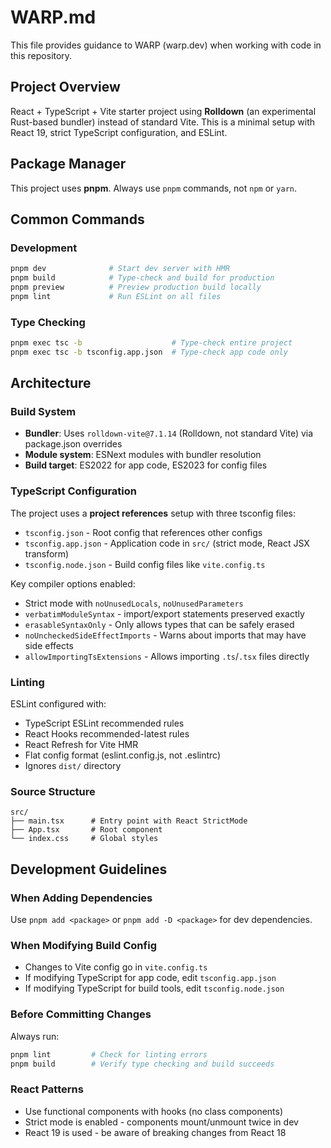 # WARP.md

This file provides guidance to WARP (warp.dev) when working with code in this repository.

## Project Overview

React + TypeScript + Vite starter project using **Rolldown** (an experimental Rust-based bundler) instead of standard Vite. This is a minimal setup with React 19, strict TypeScript configuration, and ESLint.

## Package Manager

This project uses **pnpm**. Always use `pnpm` commands, not `npm` or `yarn`.

## Common Commands

### Development
```bash
pnpm dev              # Start dev server with HMR
pnpm build            # Type-check and build for production
pnpm preview          # Preview production build locally
pnpm lint             # Run ESLint on all files
```

### Type Checking
```bash
pnpm exec tsc -b                    # Type-check entire project
pnpm exec tsc -b tsconfig.app.json  # Type-check app code only
```

## Architecture

### Build System
- **Bundler**: Uses `rolldown-vite@7.1.14` (Rolldown, not standard Vite) via package.json overrides
- **Module system**: ESNext modules with bundler resolution
- **Build target**: ES2022 for app code, ES2023 for config files

### TypeScript Configuration
The project uses a **project references** setup with three tsconfig files:
- `tsconfig.json` - Root config that references other configs
- `tsconfig.app.json` - Application code in `src/` (strict mode, React JSX transform)
- `tsconfig.node.json` - Build config files like `vite.config.ts`

Key compiler options enabled:
- Strict mode with `noUnusedLocals`, `noUnusedParameters`
- `verbatimModuleSyntax` - import/export statements preserved exactly
- `erasableSyntaxOnly` - Only allows types that can be safely erased
- `noUncheckedSideEffectImports` - Warns about imports that may have side effects
- `allowImportingTsExtensions` - Allows importing `.ts`/`.tsx` files directly

### Linting
ESLint configured with:
- TypeScript ESLint recommended rules
- React Hooks recommended-latest rules  
- React Refresh for Vite HMR
- Flat config format (eslint.config.js, not .eslintrc)
- Ignores `dist/` directory

### Source Structure
```
src/
├── main.tsx      # Entry point with React StrictMode
├── App.tsx       # Root component
└── index.css     # Global styles
```

## Development Guidelines

### When Adding Dependencies
Use `pnpm add <package>` or `pnpm add -D <package>` for dev dependencies.

### When Modifying Build Config
- Changes to Vite config go in `vite.config.ts`
- If modifying TypeScript for app code, edit `tsconfig.app.json`
- If modifying TypeScript for build tools, edit `tsconfig.node.json`

### Before Committing Changes
Always run:
```bash
pnpm lint         # Check for linting errors
pnpm build        # Verify type checking and build succeeds
```

### React Patterns
- Use functional components with hooks (no class components)
- Strict mode is enabled - components mount/unmount twice in dev
- React 19 is used - be aware of breaking changes from React 18
